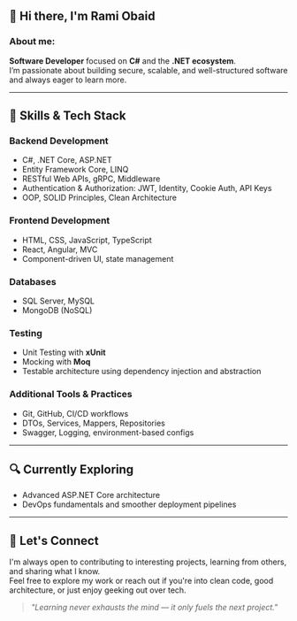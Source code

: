 ## 👋 Hi there, I'm Rami Obaid

### About me:
**Software Developer** focused on **C#** and the **.NET ecosystem**.  
I’m passionate about building secure, scalable, and well-structured software and always eager to learn more.

---

## 🧰 Skills & Tech Stack

### Backend Development
- C#, .NET Core, ASP.NET
- Entity Framework Core, LINQ
- RESTful Web APIs, gRPC, Middleware
- Authentication & Authorization: JWT, Identity, Cookie Auth, API Keys
- OOP, SOLID Principles, Clean Architecture

### Frontend Development
- HTML, CSS, JavaScript, TypeScript
- React, Angular, MVC
- Component-driven UI, state management

### Databases
- SQL Server, MySQL
- MongoDB (NoSQL)

### Testing
- Unit Testing with **xUnit**
- Mocking with **Moq**
- Testable architecture using dependency injection and abstraction

### Additional Tools & Practices
- Git, GitHub, CI/CD workflows
- DTOs, Services, Mappers, Repositories
- Swagger, Logging, environment-based configs

---

## 🔍 Currently Exploring

- Advanced ASP.NET Core architecture
- DevOps fundamentals and smoother deployment pipelines

---

## 🤝 Let's Connect

I'm always open to contributing to interesting projects, learning from others, and sharing what I know.  
Feel free to explore my work or reach out if you're into clean code, good architecture, or just enjoy geeking out over tech.

> _"Learning never exhausts the mind — it only fuels the next project."_
